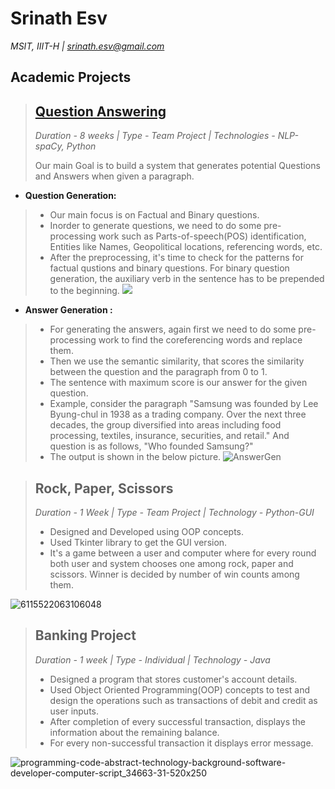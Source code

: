 # Srinath Esv
*MSIT, IIIT-H | srinath.esv@gmail.com* 


## Academic Projects
>## [Question Answering](https://github.com/iiit-msit/QuestionAnswering)   
> *Duration - 8 weeks | Type - Team Project | Technologies - NLP-spaCy, Python*     
>
>Our main Goal is to build a system that generates potential Questions and Answers when given a paragraph.
 * **Question Generation:** 
>  - Our main focus is on Factual and Binary questions. 
>  - Inorder to generate questions, we need to do some pre-processing work such as Parts-of-speech(POS) identification, Entities like Names, Geopolitical locations, 
>  referencing words, etc. 
>  - After the preprocessing, it's time to check for the patterns for factual qustions and binary questions. For binary question generation, the auxiliary verb in the sentence has to be prepended to the beginning. 
![ ](https://raw.githubusercontent.com/srinathesv/srinath_portfolio/main/Screenshot%202021-12-07%20at%208.23.05%20AM.png)

> 
* **Answer Generation :** 
> - For generating the answers, again first we need to do some pre-processing work to find the coreferencing words and replace them.
> - Then we use the semantic similarity, that scores the similarity between the question and the paragraph from 0 to 1. 
> - The sentence with maximum score is our answer for the given question. 
> - Example, consider the paragraph "Samsung was founded by Lee Byung-chul in 1938 as a trading company. Over the next three decades, the group diversified into areas including food processing, textiles, insurance, securities, and retail."
> And question is as follows, "Who founded Samsung?"
> - The output is shown in the below picture.
![AnswerGen](https://raw.githubusercontent.com/srinathesv/srinath_portfolio/main/Screenshot%202021-12-07%20at%208.44.33%20AM.png)


>## Rock, Paper, Scissors 
>*Duration - 1 Week | Type - Team Project | Technology - Python-GUI*
>
> - Designed and Developed using OOP concepts.
> - Used Tkinter library to get the GUI version.
> - It's a game between a user and computer where for every round both user and system chooses one among rock, paper and scissors. Winner is decided by number of win counts among them. 
 
![6115522063106048](https://user-images.githubusercontent.com/71509397/117863774-c2aceb80-b2b1-11eb-9149-265bdc5d9a02.jpeg)
 
>## Banking Project 
>*Duration - 1 week | Type - Individual  | Technology - Java*
>
> - Designed a program that stores customer's account details.
> - Used Object Oriented Programming(OOP) concepts to test and design the operations such as transactions of debit and credit as user inputs.
> - After completion of every successful transaction, displays the information about the remaining balance. 
> - For every non-successful transaction it displays error message.   

![programming-code-abstract-technology-background-software-developer-computer-script_34663-31-520x250](https://user-images.githubusercontent.com/71509397/117863750-bb85dd80-b2b1-11eb-80e3-b9a6820cc683.jpg)
